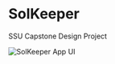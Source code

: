 # SolKeeper
SSU Capstone Design Project

![SolKeeper App UI](https://user-images.githubusercontent.com/39911797/83393166-4c610180-a431-11ea-90b5-06a5b633fd8c.png)
